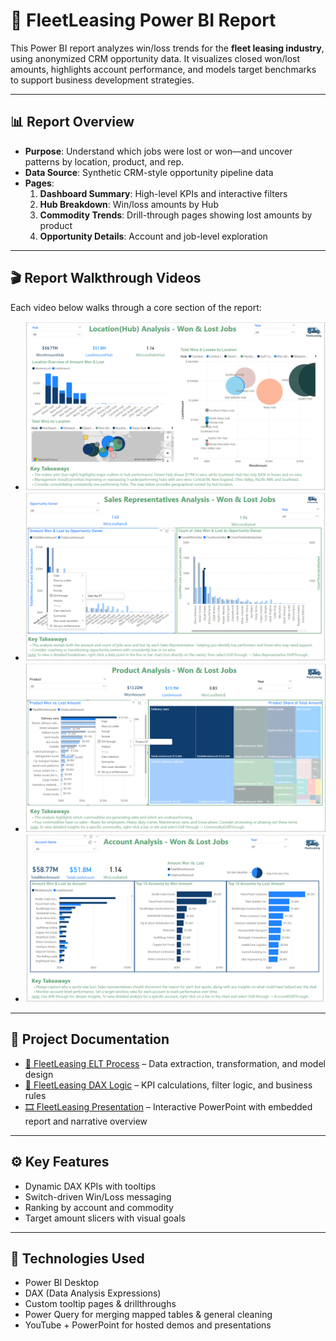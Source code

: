 # 🚗 FleetLeasing Power BI Report

This Power BI report analyzes win/loss trends for the **fleet leasing industry**, using anonymized CRM opportunity data. It visualizes closed won/lost amounts, highlights account performance, and models target benchmarks to support business development strategies.

---

## 📊 Report Overview

- **Purpose**: Understand which jobs were lost or won—and uncover patterns by location, product, and rep.
- **Data Source**: Synthetic CRM-style opportunity pipeline data
- **Pages**:
  1. **Dashboard Summary**: High-level KPIs and interactive filters
  2. **Hub Breakdown**: Win/loss amounts by Hub
  3. **Commodity Trends**: Drill-through pages showing lost amounts by product
  4. **Opportunity Details**: Account and job-level exploration

---

## 🎬 Report Walkthrough Videos

Each video below walks through a core section of the report:

- [![Location Analysis ➜](./Assets/PNG-LocationAnalysis.png)](https://youtu.be/OHdYXJLNDXo)
- [![Sales Rep Analysis ➜](./Assets/PNG-SalesRepAnalysis.png)](https://youtu.be/UzrGFsMSg3A)
- [![Product Analysis ➜](./Assets/PNG-ProductAnalysis.png)](https://youtu.be/Rso83NkXpQQ)
- [![Account Analysis ➜](./Assets/PNG-AccountAnalysis.png)](https://youtu.be/WHrV6jSXY74)

---

## 📄 Project Documentation

- [🔄 FleetLeasing ELT Process](./FleetLeasingELT_Process.md) – Data extraction, transformation, and model design  
- [🧮 FleetLeasing DAX Logic](./FleetLeasingDAX.md) – KPI calculations, filter logic, and business rules  
- [🎞️ FleetLeasing Presentation](./Assets/FleetLeasing_Presentation.pptx) – Interactive PowerPoint with embedded report and narrative overview

---

## ⚙️ Key Features

- Dynamic DAX KPIs with tooltips   
- Switch-driven Win/Loss messaging  
- Ranking by account and commodity  
- Target amount slicers with visual goals


---

## 🧠 Technologies Used

- Power BI Desktop  
- DAX (Data Analysis Expressions)  
- Custom tooltip pages & drillthroughs 
- Power Query for merging mapped tables & general cleaning   
- YouTube + PowerPoint for hosted demos and presentations
